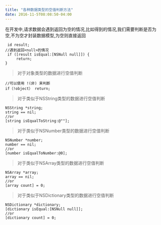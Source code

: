 ```yaml
---
title: "各种数据类型的空值判断方法"
date: 2016-11-5T08:08:50-04:00
---
```


在开发中,请求数据会遇到返回为空的情况,比如得到<null>的情况,我们需要判断是否为空,不为空才封装数据模型,为空则直接返回
```
 id result;
//遇到返回<null>的情况
 if ([result isEqual:[NSNull null]]) {
     return;
}
```
>对于对象类型的数据进行空值判断

```
//可以使用 !(非) 来判断
if（!object） return;
```

>对于类似于NSString类型的数据进行空值判断

```
NSString *string;
string == nil;
//or 
[string isEqualToString:@""];
```
>对于类似于NSNumber类型的数据进行空值判断

```
NSNumber *number;
number == nil;
//or
[number isEqualToNumber:@0];
```

>对于类似于NSArray类型的数据进行空值判断

```
NSArray *array;
array == nil;
//or
[array count] = 0;
```

>对于类似于NSDictionary类型的数据进行空值判断

```
NSDictionary *dictionary;
[dictionary isEqual:[NSNull null]];
//or
[dictionary count] = 0;
```

